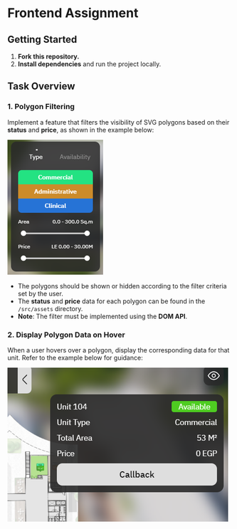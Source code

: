 # Frontend Assignment

## Getting Started

1. **Fork this repository.**
2. **Install dependencies** and run the project locally.

## Task Overview

### 1. Polygon Filtering

Implement a feature that filters the visibility of SVG polygons based on their **status** and **price**, as shown in the example below:

![Example](exemple.png)

- The polygons should be shown or hidden according to the filter criteria set by the user.
- The **status** and **price** data for each polygon can be found in the `/src/assets` directory.
- **Note**: The filter must be implemented using the **DOM API**.

### 2. Display Polygon Data on Hover

When a user hovers over a polygon, display the corresponding data for that unit. Refer to the example below for guidance:

![Example](exemple2.png)
